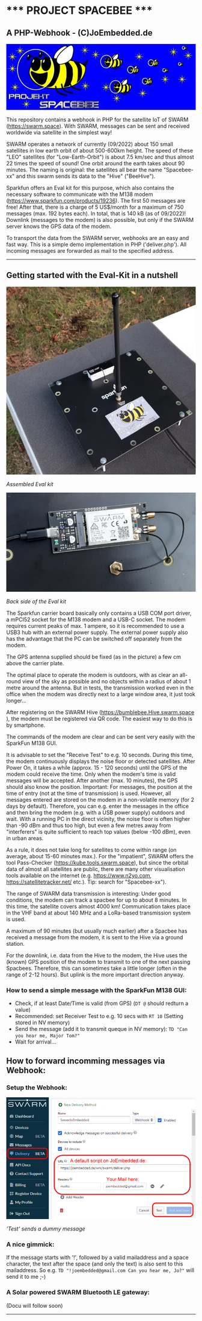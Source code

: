 # *** PROJECT SPACEBEE ***
## A PHP-Webhook - (C)JoEmbedded.de
![ProjectSpacebee Logo](./img/spacebee.jpg)

This repository contains a webhook in PHP for the satellite IoT of SWARM (https://swarm.space). With SWARM, messages can be sent and received worldwide via satellite in the simplest way!

SWARM operates a network of currently (09/2022) about 150 small satellites in low earth orbit of about 500-600km height. The speed of these "LEO" satellites (for "Low-Earth-Orbit") is about 7.5 km/sec and thus almost 22 times the speed of sound! One orbit around the earth takes about 90 minutes. The naming is original: the satellites all bear the name "Spacebee-xx" and this swarm sends its data to the "Hive" ("BeeHive").

Sparkfun offers an Eval kit for this purpose, which also contains the necessary software to communicate with the M138 modem (https://www.sparkfun.com/products/19236). The first 50 messages are free! After that, there is a charge of 5 US$/month for a maximum of 750 messages (max. 192 bytes each). In total, that is 140 kB (as of 09/2022)! Downlink (messages to the modem) is also possible, but only if the SWARM server knows the GPS data of the modem.

To transport the data from the SWARM server, webhooks are an easy and fast way. This is a simple demo implementation in PHP ('deliver.php'). All incoming messages are forwarded as mail to the specified address.

***
## Getting started with the Eval-Kit in a nutshell

![Sparkfun M138](./img/m138_kit.jpg)

_Assembled Eval kit_

![M138 Back](./img/modem_m138.jpg)

_Back side of the Eval kit_


The Sparkfun carrier board basically only contains a USB COM port driver, a mPCI52 socket for the M138 modem and a USB-C socket. The modem requires current peaks of max. 1 ampere, so it is recommended to use a USB3 hub with an external power supply. The external power supply also has the advantage that the PC can be switched off separately from the modem.

The GPS antenna supplied should be fixed (as in the picture) a few cm above the carrier plate. 

The optimal place to operate the modem is outdoors, with as clear an all-round view of the sky as possible and no objects within a radius of about 1 metre around the antenna. But in tests, the transmission worked even in the office when the modem was directly next to a large window area, it just took longer...

After registering on the SWARM Hive (https://bumblebee.Hive.swarm.space ), the modem must be registered via QR code. The easiest way to do this is by smartphone.

The commands of the modem are clear and can be sent very easily with the SparkFun M138 GUI.

It is advisable to set the "Receive Test" to e.g. 10 seconds. During this time, the modem continuously displays the noise floor or detected satellites. After Power On, it takes a while (approx. 15 - 120 seconds) until the GPS of the modem could receive the time. Only when the modem's time is valid messages will be accepted. After another (max. 10 minutes), the GPS should also know the position. Important: For messages, the position at the time of entry (not at the time of transmission) is used. However, all messages entered are stored on the modem in a non-volatile memory (for 2 days by default). Therefore, you can e.g. enter the messages in the office and then bring the modem (e.g. with a USB power supply) outdoors and wait.
With a running PC in the direct vicinity, the noise floor is often higher than -90 dBm and thus too high, but even a few metres away from "interferers" is quite sufficient to reach top values (below -100 dBm), even in urban areas. 

As a rule, it does not take long for satellites to come within range (on average, about 15-60 minutes max.). For the "impatient", SWARM offers the tool Pass-Checker (https://kube.tools.swarm.space), but since the orbital data of almost all satellites are public, there are many other visualisation tools available on the internet (e.g. https://www.n2yo.com, https://satellitetracker.net/ etc.). Tip: search for "Spacebee-xx").

The range of SWARM data transmission is interesting: Under good conditions, the modem can track a spacbee for up to about 8 minutes. In this time, the satellite covers almost 4000 km! Communication takes place in the VHF band at about 140 MHz and a LoRa-based transmission system is used.

A maximum of 90 minutes (but usually much earlier) after a Spacbee has received a message from the modem, it is sent to the Hive via a ground station.

For the downlink, i.e. data from the Hive to the modem, the Hive uses the (known) GPS position of the modem to transmit to one of the next passing Spacbees. Therefore, this can sometimes take a little longer (often in the range of 2-12 hours). But uplink is the more important direction anyway.


### How to send a simple message with the SparkFun M138 GUI:

* Check, if at least Date/Time is valid (from GPS) (```DT @``` should redturn a value)
* Recommended: set Receiver Test to e.g. 10 secs with ```RT 10``` (Setting stored in NV memory)
* Send the message (add it to transmit queque in NV memory): ```TD "Can you hear me, Major Tom?"```
* Wait for arrival...

## How to forward incomming messages via Webhook:

### Setup the Webhook:
![Setup Webhook](./img/setup_a.png)

_'Test' sends a dummy message_

### A nice gimmick:

If the message starts with '!', followed by a valid mailaddress and a space character, the text after the space (and only the text) is also sent to this mailaddress.
So e.g. ```TD "!joembedded@gmail.com Can you hear me, Jo?"``` will send it to me ;-)

### A Solar powered SWARM Bluetooth LE gateway:

(Docu will follow soon)

***





